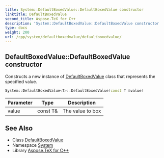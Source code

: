 ```yaml
---
title: System::DefaultBoxedValue::DefaultBoxedValue constructor
linktitle: DefaultBoxedValue
second_title: Aspose.TeX for C++
description: 'System::DefaultBoxedValue::DefaultBoxedValue constructor. Constructs a new instance of DefaultBoxedValue class that represents the specified value in C++.'
type: docs
weight: 200
url: /cpp/system/defaultboxedvalue/defaultboxedvalue/
---
```

## DefaultBoxedValue::DefaultBoxedValue constructor


Constructs a new instance of [DefaultBoxedValue](../) class that represents the specified value.

```cpp
System::DefaultBoxedValue<T>::DefaultBoxedValue(const T &value)
```


| Parameter | Type | Description |
| --- | --- | --- |
| value | const T\& | The value to box |

## See Also

* Class [DefaultBoxedValue](../)
* Namespace [System](../../)
* Library [Aspose.TeX for C++](../../../)
